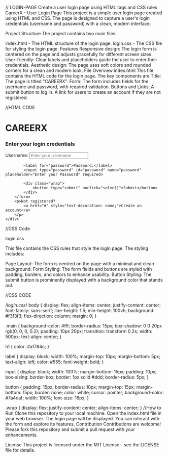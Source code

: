 // LOGIN-PAGE
Create a user login page using HTML  tags and CSS rules
CareerX - User Login Page
This project is a simple user login page created using HTML and CSS. The page is designed to capture a user's login credentials (username and password) with a clean, modern interface.

Project Structure
The project contains two main files:

index.html - The HTML structure of the login page.
login.css - The CSS file for styling the login page.
Features
Responsive design: The login form is centered on the page and adjusts gracefully for different screen sizes.
User-friendly: Clear labels and placeholders guide the user to enter their credentials.
Aesthetic design: The page uses soft colors and rounded corners for a clean and modern look.
File Overview
index.html
This file contains the HTML code for the login page. The key components are
Title: The page is titled "CAREERX".
Form: The form includes fields for the username and password, with required validation.
Buttons and Links:
A submit button to log in.
A link for users to create an account if they are not registered.


//HTML CODE
<!DOCTYPE html>
<html>

<head>
    <title>CAREERX</title>
    <link rel="stylesheet" href="login.css">
</head>

<body>
    <div class="main">
        <h1>CAREERX</h1>
        <h3>Enter your login credentials</h3>
        <form action="">
            <label for="first">Username:</label>
            <input type="text" id="first" name="first" placeholder="Enter your Username" required>

            <label for="password">Password:</label>
            <input type="password" id="password" name="password" placeholder="Enter your Password" required>

            <div class="wrap">
                <button type="submit" onclick="solve()">Submit</button>
            </div>
        </form>
        <p>Not registered? 
            <a href="#" style="text-decoration: none;">Create an account</a>
        </p>
    </div>
</body>

</html>

//CSS Code

login.css

This file contains the CSS rules that style the login page. The styling includes:

Page Layout: The form is centred on the page with a minimal and clean background.
Form Styling: The form fields and buttons are styled with padding, borders, and colors to enhance usability.
Button Styling: The submit button is prominently displayed with a background color that stands out.


//CSS CODE

/*login.css*/
body {
    display: flex;
    align-items: center;
    justify-content: center;
    font-family: sans-serif;
    line-height: 1.5;
    min-height: 100vh;
    background: #f3f3f3;
    flex-direction: column;
    margin: 0;
}

.main {
    background-color: #fff;
    border-radius: 15px;
    box-shadow: 0 0 20px rgb(0, 0, 0, 0.2);
    padding: 10px 20px;
    transition: transform 0.2s;
    width: 500px;
    text-align: center;
}

h1 {
    color: #af784c;
}

label {
    display: block;
    width: 100%;
    margin-top: 10px;
    margin-bottom: 5px;
    text-align: left;
    color: #555;
    font-weight: bold;
}

input {
    display: block;
    width: 100%;
    margin-bottom: 15px;
    padding: 10px;
    box-sizing: border-box;
    border: 1px solid #ddd;
    border-radius: 5px;
}

button {
    padding: 15px;
    border-radius: 10px;
    margin-top: 15px;
    margin-bottom: 15px;
    border: none;
    color: white;
    cursor: pointer;
    background-color: #7a4caf;
    width: 100%;
    font-size: 16px;
}

.wrap {
    display: flex;
    justify-content: center;
    align-items: center;
}
//How to Run
Clone this repository to your local machine.
Open the index.html file in your web browser.
The login page will be displayed. You can interact with the form and explore its features.
Contribution
Contributions are welcome! Please fork this repository and submit a pull request with your enhancements.

License
This project is licensed under the MIT License - see the LICENSE file for details.

